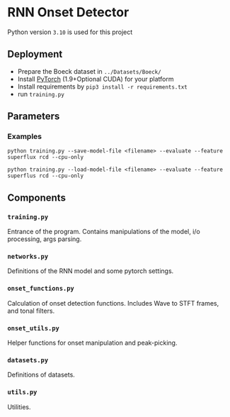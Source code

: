 # RNN Onset Detector
Python version `3.10` is used for this project

## Deployment
* Prepare the Boeck dataset in `../Datasets/Boeck/`
* Install [PyTorch](https://pytorch.org/get-started/locally/) (1.9+Optional CUDA) for your platform 
* Install requirements by `pip3 install -r requirements.txt`
* run `training.py`

## Parameters

### Examples

`python training.py --save-model-file <filename> --evaluate --feature superflux rcd --cpu-only`

`python training.py --load-model-file <filename> --evaluate --feature superflus rcd --cpu-only`

## Components

### `training.py` 
Entrance of the program. Contains manipulations of the model, i/o processing, args parsing.

### `networks.py` 
Definitions of the RNN model and some pytorch settings.

### `onset_functions.py`
Calculation of onset detection functions. Includes Wave to STFT frames, and tonal filters.

### `onset_utils.py`
Helper functions for onset manipulation and peak-picking.

### `datasets.py`
Definitions of datasets.

### `utils.py`
Utilities.